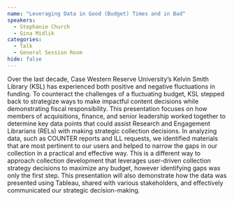 ```yaml
---
name: "Leveraging Data in Good (Budget) Times and in Bad"
speakers:
  - Stephanie Church
  - Gina Midlik
categories:
  - Talk
  - General Session Room
hide: false
---
```


Over the last decade, Case Western Reserve University’s Kelvin Smith Library (KSL) has experienced both positive and negative fluctuations in funding. To counteract the challenges of a fluctuating budget, KSL stepped back to strategize ways to make impactful content decisions while demonstrating fiscal responsibility. This presentation focuses on how members of acquisitions, finance, and senior leadership worked together to determine key data points that could assist Research and Engagement Librarians (RELs) with making strategic collection decisions. In analyzing data, such as COUNTER reports and ILL requests, we identified materials that are most pertinent to our users and helped to narrow the gaps in our collection in a practical and effective way. This is a different way to approach collection development that leverages user-driven collection strategy decisions to maximize any budget, however identifying gaps was only the first step. This presentation will also demonstrate how the data was presented using Tableau, shared with various stakeholders, and effectively communicated our strategic decision-making.